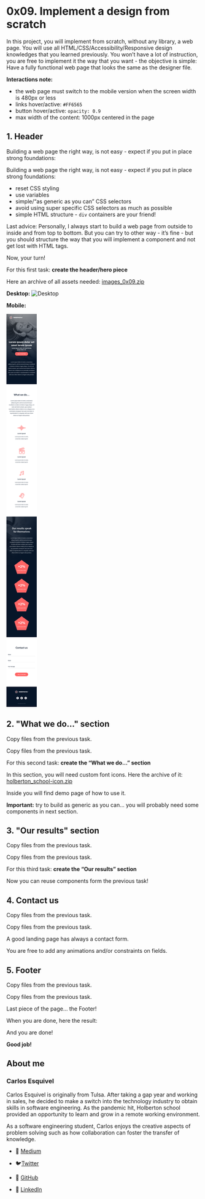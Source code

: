 # 0x09. Implement a design from scratch


In this project, you will implement from scratch, without any library, a web page. 
You will use all HTML/CSS/Accessibility/Responsive design knowledges that you learned previously. 
You won’t have a lot of instruction, you are free to implement it the way that you want - the objective is simple: Have a fully functional web page that looks the same as the designer file.


**Interactions note:**
  + the web page must switch to the mobile version when the screen width is 480px or less
  + links hover/active: `#FF6565`
  + button hover/active: `opacity: 0.9`
  + max width of the content: 1000px centered in the page


## 1. Header
Building a web page the right way, is not easy - expect if you put in place strong foundations:

Building a web page the right way, is not easy - expect if you put in place strong foundations:
  + reset CSS styling
  + use variables
  + simple/“as generic as you can” CSS selectors
  + avoid using super specific CSS selectors as much as possible
  + simple HTML structure - `div` containers are your friend!

Last advice: Personally, I always start to build a web page from outside to inside and from top to bottom. 
But you can try to other way - it’s fine - but you should structure the way that you will implement a component and not get lost with HTML tags.

Now, your turn!

For this first task: **create the header/hero piece**

Here an archive of all assets needed: [images_0x09.zip](https://holbertonintranet.s3.amazonaws.com/uploads/misc/2020/3/d1597894d79386c83b9b.zip?X-Amz-Algorithm=AWS4-HMAC-SHA256&amp;X-Amz-Credential=AKIARDDGGGOUWMNL5ANN%2F20210823%2Fus-east-1%2Fs3%2Faws4_request&amp;X-Amz-Date=20210823T154022Z&amp;X-Amz-Expires=345600&amp;X-Amz-SignedHeaders=host&amp;X-Amz-Signature=52c998e3d01e6462b580e530ec54df81d9c59eb4eaf749231fca332fce01006f)

**Desktop:**
![Desktop](https://github.com/CSant04y/holberton-headphones/blob/master/01_headphones_desktop@2x.png?raw=true)

**Mobile:**

![Desktop](https://github.com/CSant04y/holberton-headphones/blob/master/01_headphones_mobile@2x.png?raw=true)


## 2. "What we do..." section
Copy files from the previous task.

Copy files from the previous task.

For this second task: **create the “What we do…” section**

In this section, you will need custom font icons. Here the archive of it: [holberton_school-icon.zip](https://holbertonintranet.s3.amazonaws.com/uploads/misc/2020/3/7159d988278de54d859d.zip?X-Amz-Algorithm=AWS4-HMAC-SHA256&amp;X-Amz-Credential=AKIARDDGGGOUWMNL5ANN%2F20210823%2Fus-east-1%2Fs3%2Faws4_request&amp;X-Amz-Date=20210823T154022Z&amp;X-Amz-Expires=345600&amp;X-Amz-SignedHeaders=host&amp;X-Amz-Signature=eb6003fe6d799948d2a32c49f8aed0192e027483ae254a7fbf07308491dbd38a)

Inside you will find demo page of how to use it.

**Important:** try to build as generic as you can… you will probably need some components in next section.


## 3. "Our results" section
Copy files from the previous task.

Copy files from the previous task.

For this third task: **create the “Our results” section**

Now you can reuse components form the previous task!


## 4. Contact us
Copy files from the previous task.

Copy files from the previous task.

A good landing page has always a contact form.

You are free to add any animations and/or constraints on fields.


## 5. Footer
Copy files from the previous task.

Copy files from the previous task.

Last piece of the page… the Footer!

When you are done, here the result:


And you are done! 

**Good job!**

## About me

### **Carlos Esquivel**
Carlos Esquivel is originally from Tulsa. After taking a gap year and working in sales, he decided to make a switch into the technology industry to obtain skills in software engineering. As the pandemic hit, Holberton school provided an opportunity to learn and grow in a remote working environment.

As a software engineering student, Carlos enjoys the creative aspects of problem solving such as how collaboration can foster the transfer of knowledge.

* 📖 [Medium](https://1831-9922.medium.com/)
* :bird:[Twitter](https://twitter.com/esquivelcarlo12)

* :robot: [GitHub](https://github.com/CSant04y)

* :briefcase: [LinkedIn](https://www.linkedin.com/in/carlos-esquivel-515768186/)
